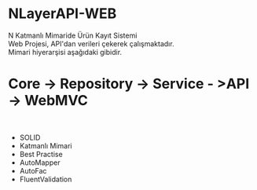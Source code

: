# NLayerAPI-WEB
N Katmanlı Mimaride Ürün Kayıt Sistemi
<br/>
Web Projesi, API'dan verileri çekerek çalışmaktadır. 
<br/>
Mimari hiyerarşisi aşağıdaki gibidir.
<br>
<h1>Core -> Repository -> Service - >API -> WebMVC </h1>
<br>
<ul class="list-group list-group-flush">
  <li class="list-group-item">SOLID</li>
  <li class="list-group-item">Katmanlı Mimari</li>
  <li class="list-group-item">Best Practise</li>
  <li class="list-group-item">AutoMapper</li>
  <li class="list-group-item">AutoFac</li>
    <li class="list-group-item">FluentValidation</li>
</ul>
